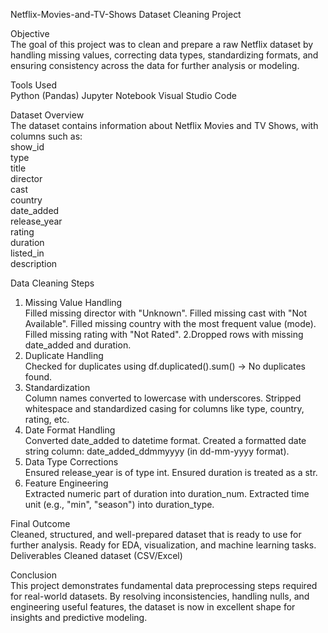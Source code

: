 Netflix-Movies-and-TV-Shows Dataset Cleaning Project

Objective         
The goal of this project was to clean and prepare a raw Netflix dataset by handling missing values, correcting data types, standardizing formats, and ensuring consistency across the data for further analysis or modeling.

Tools Used          
Python (Pandas)
Jupyter Notebook
Visual Studio Code

Dataset Overview         
The dataset contains information about Netflix Movies and TV Shows, with columns such as:      
show_id    
type     
title     
director     
cast     
country    
date_added     
release_year     
rating      
duration     
listed_in     
description     

Data Cleaning Steps       
1. Missing Value Handling      
Filled missing director with "Unknown".
Filled missing cast with "Not Available".
Filled missing country with the most frequent value (mode).
Filled missing rating with "Not Rated".
2.Dropped rows with missing date_added and duration.      
3. Duplicate Handling      
Checked for duplicates using df.duplicated().sum() → No duplicates found.
4. Standardization       
Column names converted to lowercase with underscores.
Stripped whitespace and standardized casing for columns like type, country, rating, etc.
5. Date Format Handling       
Converted date_added to datetime format.
Created a formatted date string column: date_added_ddmmyyyy (in dd-mm-yyyy format).
6. Data Type Corrections       
Ensured release_year is of type int.
Ensured duration is treated as a str.
7. Feature Engineering      
Extracted numeric part of duration into duration_num.
Extracted time unit (e.g., "min", "season") into duration_type.

Final Outcome      
Cleaned, structured, and well-prepared dataset that is ready to use for further analysis.
Ready for EDA, visualization, and machine learning tasks.
Deliverables
Cleaned dataset (CSV/Excel)

Conclusion       
This project demonstrates fundamental data preprocessing steps required for real-world datasets. By resolving inconsistencies, handling nulls, and engineering useful features, the dataset is now in excellent shape for insights and predictive modeling.
